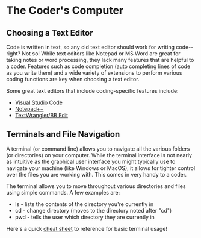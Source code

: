 # The Coder's Computer

## Choosing a Text Editor

Code is written in text, so any old text editor should work for writing code--right? Not so! While text editors like Notepad or MS Word are great for taking notes or word processing, they lack many features that are helpful to a coder. Features such as code completion (auto completing lines of code as you write them) and a wide variety of extensions to perform various coding functions are key when choosing a text editor. 

Some great text editors that include coding-specific features include:
- [Visual Studio Code](https://code.visualstudio.com/)
- [Notepad++](https://notepad-plus-plus.org/)
- [TextWrangler/BB Edit](https://www.barebones.com/products/textwrangler/)

## Terminals and File Navigation

A terminal (or command line) allows you to navigate all the various folders (or directories) on your computer. While the terminal interface is not nearly as intuitive as the graphical user interface you might typically use to navigate your machine (like Windows or MacOS), it allows for tighter control over the files you are working with. This comes in very handy to a coder. 

The terminal allows you to move throughout various directories and files using simple commands. A few examples are:

- ls - lists the contents of the directory you're currently in
- cd - change directory (moves to the directory noted after "cd")
- pwd - tells the user which directory they are currently in

Here's a quick [cheat sheet](https://github.com/ohmyzsh/ohmyzsh/wiki/Cheatsheet) to reference for basic terminal usage!
